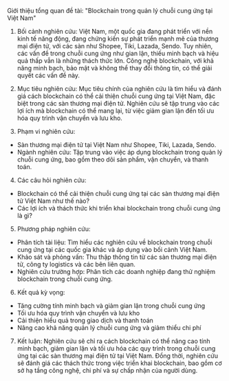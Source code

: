 Giới thiệu tổng quan đề tài: "Blockchain trong quản lý chuỗi cung ứng tại Việt Nam"

1. Bối cảnh nghiên cứu: Việt Nam, một quốc gia đang phát triển với nền kinh tế năng động, đang chứng kiến sự phát triển mạnh mẽ của thương mại điện tử, với các sàn như Shopee, Tiki, Lazada, Sendo. Tuy nhiên, các vấn đề trong chuỗi cung ứng như gian lận, thiếu minh bạch và hiệu quả thấp vẫn là những thách thức lớn. Công nghệ blockchain, với khả năng minh bạch, bảo mật và không thể thay đổi thông tin, có thể giải quyết các vấn đề này.

2. Mục tiêu nghiên cứu: Mục tiêu chính của nghiên cứu là tìm hiểu và đánh giá cách blockchain có thể cải thiện chuỗi cung ứng tại Việt Nam, đặc biệt trong các sàn thương mại điện tử. Nghiên cứu sẽ tập trung vào các lợi ích mà blockchain có thể mang lại, từ việc giảm gian lận đến tối ưu hóa quy trình vận chuyển và lưu kho.

3. Phạm vi nghiên cứu:
- Sàn thương mại điện tử tại Việt Nam như Shopee, Tiki, Lazada, Sendo.
- Ngành nghiên cứu: Tập trung vào việc áp dụng blockchain trong quản lý chuỗi cung ứng, bao gồm 
  theo dõi sản phẩm, vận chuyển, và thanh toán.

4. Các câu hỏi nghiên cứu:
- Blockchain có thể cải thiện chuỗi cung ứng tại các sàn thương mại điện tử Việt Nam như thế nào?
- Các lợi ích và thách thức khi triển khai blockchain trong chuỗi cung ứng là gì?

5. Phương pháp nghiên cứu:
- Phân tích tài liệu: Tìm hiểu các nghiên cứu về blockchain trong chuỗi cung ứng tại các quốc 
  gia khác và áp dụng vào bối cảnh Việt Nam.
- Khảo sát và phỏng vấn: Thu thập thông tin từ các sàn thương mại điện tử, công ty logistics và 
  các bên liên quan.
- Nghiên cứu trường hợp: Phân tích các doanh nghiệp đang thử nghiệm blockchain trong chuỗi cung 
  ứng.

6. Kết quả kỳ vọng:
- Tăng cường tính minh bạch và giảm gian lận trong chuỗi cung ứng
- Tối ưu hóa quy trình vận chuyển và lưu kho
- Cải thiện hiểu quả trong giao dịch và thanh toán
- Nâng cao khả năng quản lý chuỗi cung ứng và giảm thiểu chi phí
  
7. Kết luận: Nghiên cứu sẽ chỉ ra cách blockchain có thể nâng cao tính minh bạch, giảm gian lận và tối ưu hóa các quy trình trong chuỗi cung ứng tại các sàn thương mại điện tử tại Việt Nam. Đồng thời, nghiên cứu sẽ đánh giá các thách thức trong việc triển khai blockchain, bao gồm cơ sở hạ tầng công nghệ, chi phí và sự chấp nhận của người dùng.
